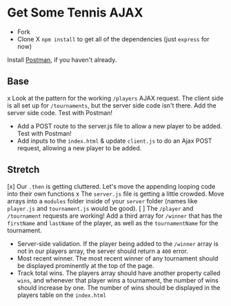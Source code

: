 # Get Some Tennis AJAX

- Fork
- Clone
X `npm install` to get all of the dependencies (just `express` for now)

Install [Postman](https://www.getpostman.com/downloads/), if you haven't already.


## Base

x Look at the pattern for the working `/players` AJAX request. The client side is all set up for `/tournaments`, but the server side code isn't there. Add the server side code. Test with Postman!
- Add a POST route to the server.js file to allow a new player to be added. Test with Postman!
- Add inputs to the `index.html` & update `client.js` to do an Ajax POST request, allowing a new player to be added.

## Stretch

[x] Our `.then` is getting cluttered. Let's move the appending looping code into their own functions
x The `server.js` file is getting a little crowded. Move arrays into a `modules` folder inside of your `server` folder (names like `player.js` and `tournament.js` would be good).
[ ] The `/player` and `/tournament` requests are working! Add a third array for `/winner` that has the `firstName` and `lastName` of the player, as well as the `tournamentName` for the tournament.
- Server-side validation. If the player being added to the `/winner` array is not in our players array, the server should return a `400` error.
- Most recent winner. The most recent winner of any tournament should be displayed prominently at the top of the page.
- Track total wins. The players array should have another property called `wins`, and whenever that player wins a tournament, the number of wins should increase by one. The number of wins should be displayed in the players table on the `index.html`